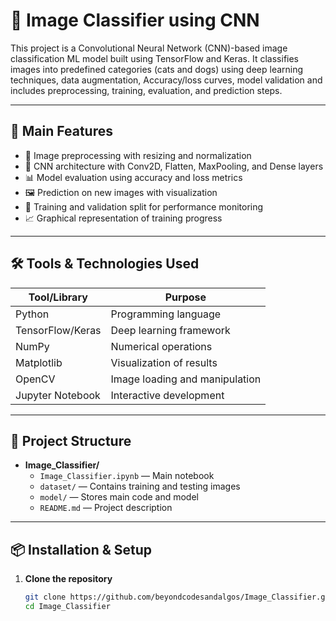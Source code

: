 
# 🧠 Image Classifier using CNN

This project is a Convolutional Neural Network (CNN)-based image classification ML model built using TensorFlow and Keras. It classifies images into predefined categories (cats and dogs) using deep learning techniques, data augmentation, Accuracy/loss curves, model validation and includes preprocessing, training, evaluation, and prediction steps.

---

## 🚀 Main Features

- 📁 Image preprocessing with resizing and normalization  
- 🧠 CNN architecture with Conv2D, Flatten, MaxPooling, and Dense layers  
- 📊 Model evaluation using accuracy and loss metrics  
- 🖼️ Prediction on new images with visualization  
- 🧪 Training and validation split for performance monitoring  
- 📈 Graphical representation of training progress  

---

## 🛠️ Tools & Technologies Used

| Tool/Library     | Purpose                          |
|------------------|----------------------------------|
| Python           | Programming language             |
| TensorFlow/Keras | Deep learning framework          |
| NumPy            | Numerical operations             |
| Matplotlib       | Visualization of results         |
| OpenCV           | Image loading and manipulation   |
| Jupyter Notebook | Interactive development          |

---

## 📁 Project Structure

- **Image_Classifier/**
  - `Image_Classifier.ipynb` — Main notebook
  - `dataset/` — Contains training and testing images
  - `model/` — Stores main code and model
  - `README.md` — Project description

---

## 📦 Installation & Setup

1. **Clone the repository**
   ```bash
   git clone https://github.com/beyondcodesandalgos/Image_Classifier.git
   cd Image_Classifier

